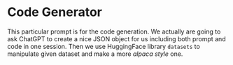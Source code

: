 # Code Generator

This particular prompt is for the code generation. We actually are going to ask ChatGPT to create a nice JSON object for us including both prompt and code in one session. Then we use HuggingFace library `datasets` to manipulate given dataset and make a more _alpaca style_ one.